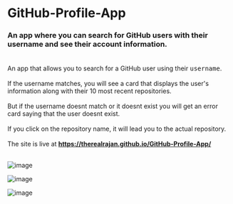 # GitHub-Profile-App
### An app where you can search for GitHub users with their username and see their account information.<br><br>
An app that allows you to search for a GitHub user using their <kbd>username</kbd>. <br><br>
If the username matches, you will see a card that displays the user's information along with their 10 most recent repositories.<br><br>
But if the username doesnt match or it doesnt exist you will get an error card saying that the user doesnt exist.<br><br>
If you click on the repository name, it will lead you to the actual repository. <br><br>
The site is live at **https://therealrajan.github.io/GitHub-Profile-App/** <br><br>

![image](https://user-images.githubusercontent.com/22878736/129753965-512dac4b-5219-4fcc-82e5-325b2f2e80f3.png)

![image](https://user-images.githubusercontent.com/22878736/129741211-6951304c-d046-4229-a461-3a164f14d995.png)

![image](https://user-images.githubusercontent.com/22878736/129754187-5ba43888-80e1-4834-a5ff-67c295cf2754.png)
